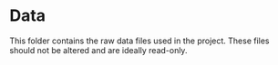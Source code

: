 # Data

This folder contains the raw data files used in the project. These files should
not be altered and are ideally read-only.
